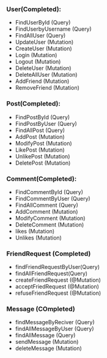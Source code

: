 ### User(Completed):
- FindUserById (Query)
- FindUserbyUsername (Query)
- FindAllUser (Query)
- UpdateUser (Mutation)
- CreateUser (Mutation)
- Login (Mutation)
- Logout (Mutation)
- DeleteUser (Mutation)
- DeleteAllUser (Mutation)
- AddFriend (Mutation)
- RemoveFriend (Mutation)

### Post(Completed):
- FindPostById (Query)
- FindPostByUser (Query)
- FindAllPost (Query)
- AddPost (Mutation)
- ModifyPost (Mutation)
- LikePost (Mutation)
- UnlikePost (Mutation) 
- DeletePost (Mutation)

### Comment(Completed):
- FindCommentById (Query)
- FindCommentByUser (Query)
- FindAllComment (Query)
- AddComment (Mutation)
- ModifyComment (Mutation)
- DeleteComment (Mutation)
- likes (Mutation)
- Unlikes (Mutation)
 
### FriendRequest (Completed)
- findFriendRequestByUser(Query)
- findAllFriendRequest(Query)
- createFriendRequest (@Mutation)
- acceptFriedRequest (@Mutation)
- refuseFriendRequest (@Mutation)

### Message (COmpleted)
- findMessageByReciver (Query)
- findAllMessageByUser (Query)
- findAllMessage (Query)
- sendMessage (Mutation)
- deleteMessage (Mutation)

